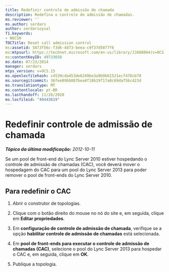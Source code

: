 ```yaml
---
title: Redefinir controle de admissão de chamada
description: Redefina o controle de admissão de chamadas.
ms.reviewer: ''
ms.author: serdars
author: serdarsoysal
f1.keywords:
- NOCSH
TOCTitle: Reset call admission control
ms:assetid: 5873f56c-f3d6-4d73-beea-c9f37d5077f6
ms:mtpsurl: https://technet.microsoft.com/en-us/library/JJ688064(v=OCS.15)
ms:contentKeyID: 49733658
ms.date: 07/23/2014
manager: serdars
mtps_version: v=OCS.15
ms.openlocfilehash: c4539cda453de6249be3a9b9b61521ecf478cb70
ms.sourcegitcommit: 36fee89bb887bea4f18b19f17a8c69daf5bc423d
ms.translationtype: MT
ms.contentlocale: pt-BR
ms.lasthandoff: 11/26/2020
ms.locfileid: "49443619"
---
```

# <a name="reset-call-admission-control"></a>Redefinir controle de admissão de chamada

<div data-xmlns="http://www.w3.org/1999/xhtml">

<div class="topic" data-xmlns="http://www.w3.org/1999/xhtml" data-msxsl="urn:schemas-microsoft-com:xslt" data-cs="https://msdn.microsoft.com/">

<div data-asp="https://msdn2.microsoft.com/asp">



</div>

<div id="mainSection">

<div id="mainBody">

<span> </span>

_**Tópico da última modificação:** 2012-10-11_

Se um pool de front-end do Lync Server 2010 estiver hospedando o controle de admissão de chamadas (CAC), você deverá mover o hospedagem do CAC para um pool do Lync Server 2013 para poder remover o pool de front-ends do Lync Server 2010.

<div>

## <a name="to-reset-cac"></a>Para redefinir o CAC

1.  Abrir o construtor de topologias.

2.  Clique com o botão direito do mouse no nó do site e, em seguida, clique em **Editar propriedades**.

3.  Em **configuração de controle de admissão de chamada**, verifique se a opção **habilitar controle de admissão de chamadas** está selecionada.

4.  Em **pool de front-ends para executar o controle de admissão de chamadas (CAC)**, selecione o pool do Lync Server 2013 para hospedar o CAC e, em seguida, clique em **OK**.

5.  Publique a topologia.

</div>

</div>

<span> </span>

</div>

</div>

</div>

